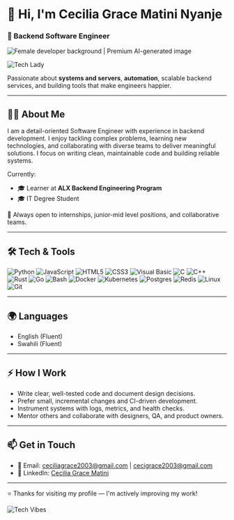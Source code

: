 # 👋 Hi, I'm **Cecilia Grace Matini Nyanje**  
### 🚀 Backend Software Engineer

<img src="https://img.freepik.com/premium-photo/female-developer-background_665280-9660.jpg" alt="Female developer background | Premium AI-generated image"/>

![Tech Lady](https://user-images.githubusercontent.com/13468728/224566986-8f15b8b5-0f16-4b2f-9a2f-9a5fdbe09bb1.gif)

Passionate about **systems and servers**, **automation**, scalable backend services, and building tools that make engineers happier.

---

## 🧑‍💻 About Me
I am a detail-oriented Software Engineer with experience in backend development. I enjoy tackling complex problems, learning new technologies, and collaborating with diverse teams to deliver meaningful solutions. I focus on writing clean, maintainable code and building reliable systems.

Currently:
- 🎓 Learner at **ALX Backend Engineering Program**  
- 🎓 IT Degree Student  

📌 Always open to internships, junior-mid level positions, and collaborative teams.

---

## 🛠️ Tech & Tools
![Python](https://img.shields.io/badge/Python-3776AB?style=for-the-badge&logo=python&logoColor=white)
![JavaScript](https://img.shields.io/badge/JavaScript-F7DF1E?style=for-the-badge&logo=javascript&logoColor=black)
![HTML5](https://img.shields.io/badge/HTML5-E34F26?style=for-the-badge&logo=html5&logoColor=white)
![CSS3](https://img.shields.io/badge/CSS3-1572B6?style=for-the-badge&logo=css3&logoColor=white)
![Visual Basic](https://img.shields.io/badge/Visual%20Basic-512BD4?style=for-the-badge&logo=.net&logoColor=white)
![C](https://img.shields.io/badge/C-A8B9CC?style=for-the-badge&logo=c&logoColor=black)
![C++](https://img.shields.io/badge/C++-00599C?style=for-the-badge&logo=c%2B%2B&logoColor=white)
![Rust](https://img.shields.io/badge/Rust-000000?style=for-the-badge&logo=rust&logoColor=white)
![Go](https://img.shields.io/badge/Go-00ADD8?style=for-the-badge&logo=go&logoColor=white)
![Bash](https://img.shields.io/badge/Bash-4EAA25?style=for-the-badge&logo=gnubash&logoColor=white)
![Docker](https://img.shields.io/badge/Docker-2496ED?style=for-the-badge&logo=docker&logoColor=white)
![Kubernetes](https://img.shields.io/badge/Kubernetes-326CE5?style=for-the-badge&logo=kubernetes&logoColor=white)
![Postgres](https://img.shields.io/badge/Postgres-4169E1?style=for-the-badge&logo=postgresql&logoColor=white)
![Redis](https://img.shields.io/badge/Redis-DC382D?style=for-the-badge&logo=redis&logoColor=white)
![Linux](https://img.shields.io/badge/Linux-FCC624?style=for-the-badge&logo=linux&logoColor=black)
![Git](https://img.shields.io/badge/Git-F05032?style=for-the-badge&logo=git&logoColor=white)

---

## 🌍 Languages
- English (Fluent)  
- Swahili (Fluent)

---

## ⚡ How I Work
- Write clear, well-tested code and document design decisions.  
- Prefer small, incremental changes and CI-driven development.  
- Instrument systems with logs, metrics, and health checks.  
- Mentor others and collaborate with designers, QA, and product owners.  

---

## 📫 Get in Touch
- 📧 Email: [ceciliagrace2003@gmail.com](mailto:ceciliagrace2003@gmail.com) | [cecigrace2003@gmail.com](mailto:cecigrace2003@gmail.com)  
- 💼 LinkedIn: [Cecilia Grace Matini](https://www.linkedin.com/in/cecilia-matini-4b5ab3274/?trk=opento_sprofile_topcard)  

---

⭐ Thanks for visiting my profile — I'm actively improving my work!

![Tech Vibes](https://user-images.githubusercontent.com/73097560/115834477-dbab4500-a447-11eb-908a-139a6edaec5c.gif)
